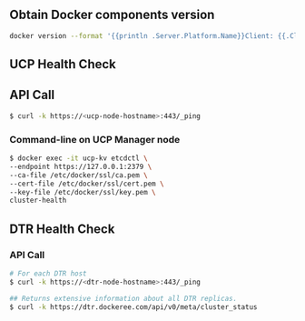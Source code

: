 
## Obtain Docker components version
```bash
docker version --format '{{println .Server.Platform.Name}}Client: {{.Client.Version}}{{range .Server.Components}}{{println}}{{.Name}}: {{.Version}}{{end}}'
```

## UCP Health Check
## API Call
```bash
$ curl -k https://<ucp-node-hostname>:443/_ping
```

### Command-line on UCP Manager node
```bash
$ docker exec -it ucp-kv etcdctl \
--endpoint https://127.0.0.1:2379 \
--ca-file /etc/docker/ssl/ca.pem \
--cert-file /etc/docker/ssl/cert.pem \
--key-file /etc/docker/ssl/key.pem \
cluster-health
```

## DTR Health Check
### API Call
```bash
# For each DTR host
$ curl -k https://<dtr-node-hostname>:443/_ping

## Returns extensive information about all DTR replicas.
$ curl -k https://dtr.dockeree.com/api/v0/meta/cluster_status
```


